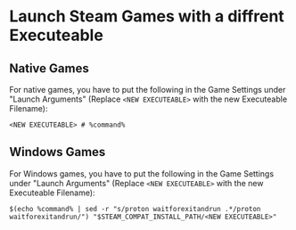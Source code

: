 # Launch Steam Games with a diffrent Executeable

## Native Games

For native games, you have to put the following in the Game Settings under "Launch Arguments" (Replace `<NEW EXECUTEABLE>` with the new Executeable Filename):

`<NEW EXECUTEABLE> # %command%`


## Windows Games

For Windows games, you have to put the following in the Game Settings under "Launch Arguments" (Replace `<NEW EXECUTEABLE>` with the new Executeable Filename):

`$(echo %command% | sed -r "s/proton waitforexitandrun .*/proton waitforexitandrun/") "$STEAM_COMPAT_INSTALL_PATH/<NEW EXECUTEABLE>"`
